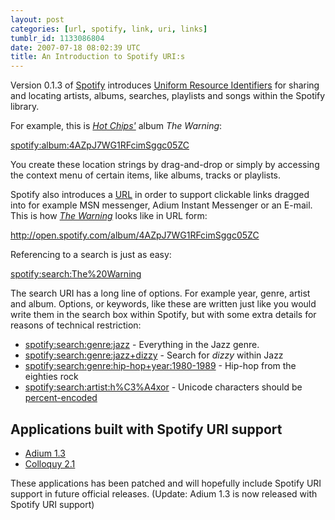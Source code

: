 ```yaml
---
layout: post
categories: [url, spotify, link, uri, links]
tumblr_id: 1133086804  
date: 2007-07-18 08:02:39 UTC
title: An Introduction to Spotify URI:s
---
```


Version 0.1.3 of <a href="http://spotify.com/">Spotify</a> introduces <a href="http://en.wikipedia.org/wiki/Uniform_Resource_Identifier">Uniform Resource Identifiers</a> for sharing and locating artists, albums, searches, playlists and songs within the Spotify library.

For example, this is <em><a href="spotify:artist:37uLId6Z5ZXCx19vuruvv5">Hot Chips'</a></em> album <em>The Warning</em>:

<p class="big"><a href="spotify:album:4AZpJ7WG1RFcimSggc05ZC">spotify:album:4AZpJ7WG1RFcimSggc05ZC</a></p>

You create these location strings by drag-and-drop or simply by accessing the context menu of certain items, like albums, tracks or playlists.

Spotify also introduces a <a href="http://en.wikipedia.org/wiki/Uniform_Resource_Locator">URL</a> in order to support clickable links dragged into for example MSN messenger, Adium Instant Messenger or an E-mail. This is how <em><a href="spotify:album:4AZpJ7WG1RFcimSggc05ZC">The Warning</a></em> looks like in URL form:

<p class="medium"><a href="http://open.spotify.com/album/4AZpJ7WG1RFcimSggc05ZC">http://open.spotify.com/album/4AZpJ7WG1RFcimSggc05ZC</a></p>

Referencing to a search is just as easy:

<p class="big"><a href="spotify:search:The%20Warning">spotify:search:The%20Warning</a></p>

The search URI has a long line of options. For example year, genre, artist and album. Options, or keywords, like these are written just like you would write them in the search box within Spotify, but with some extra details for reasons of technical restriction:

<ul>
<li><a href="spotify:search:genre:jazz">spotify:search:genre:jazz</a> - Everything in the Jazz genre.</li>
<li><a href="spotify:search:genre:jazz+dizzy">spotify:search:genre:jazz+dizzy</a> - Search for <em>dizzy</em> within Jazz</li>
<li><a href="spotify:search:genre:hip-hop+year:1980-1989">spotify:search:genre:hip-hop+year:1980-1989</a> - Hip-hop from the eighties rock</li>
<li><a href="spotify:search:artist:h%C3%A4xor">spotify:search:artist:h%C3%A4xor</a> - Unicode characters should be <a href="http://en.wikipedia.org/wiki/Percent-encoding">percent-encoded</a></li>
</ul>

<h2>Applications built with Spotify URI support</h2>
<ul>
<li><a href="http://adiumx.com/">Adium 1.3</a></li>
<li><a href="http://hunch.se/stuff/Colloquy-2.1-r3777-spotify.zip">Colloquy 2.1</a></li>
</ul>
These applications has been patched and will hopefully include Spotify URI support in future official releases. (Update: Adium 1.3 is now released with Spotify URI support)

